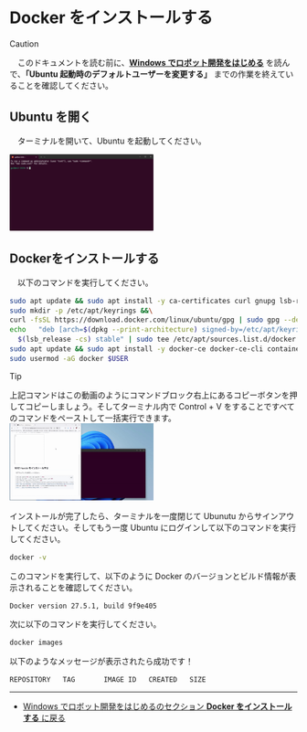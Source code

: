 # Docker をインストールする

> [!CAUTION]
> 　このドキュメントを読む前に、[**Windows でロボット開発をはじめる**](/windows/hostsetup.md) を読んで、**「Ubuntu 起動時のデフォルトユーザーを変更する」** までの作業を終えていることを確認してください。

## Ubuntu を開く
　ターミナルを開いて、Ubuntu を起動してください。

<img src="/imgs/ros2_install.png" width=50% />

## Dockerをインストールする
　以下のコマンドを実行してください。
```bash
sudo apt update && sudo apt install -y ca-certificates curl gnupg lsb-release &&\
sudo mkdir -p /etc/apt/keyrings &&\
curl -fsSL https://download.docker.com/linux/ubuntu/gpg | sudo gpg --dearmor -o /etc/apt/keyrings/docker.gpg &&\
echo   "deb [arch=$(dpkg --print-architecture) signed-by=/etc/apt/keyrings/docker.gpg] https://download.docker.com/linux/ubuntu \
  $(lsb_release -cs) stable" | sudo tee /etc/apt/sources.list.d/docker.list > /dev/null &&\
sudo apt update && sudo apt install -y docker-ce docker-ce-cli containerd.io docker-compose-plugin &&\
sudo usermod -aG docker $USER
```

> [!TIP]
> 上記コマンドはこの動画のようにコマンドブロック右上にあるコピーボタンを押してコピーしましょう。そしてターミナル内で Control + V をすることですべてのコマンドをペーストして一括実行できます。
> <img src="/imgs/ros2_install2.gif" width=50% />

インストールが完了したら、ターミナルを一度閉じて Ubunutu からサインアウトしてください。そしてもう一度 Ubuntu にログインして以下のコマンドを実行してください。
```bash
docker -v
```
このコマンドを実行して、以下のように Docker のバージョンとビルド情報が表示されることを確認してください。
```
Docker version 27.5.1, build 9f9e405
```
次に以下のコマンドを実行してください。
```bash
docker images
```
以下のようなメッセージが表示されたら成功です！
```
REPOSITORY   TAG       IMAGE ID   CREATED   SIZE
```

---

- [Windows でロボット開発をはじめるのセクション **Docker をインストールする** に戻る](/windows/hostsetup.md/#docker)
